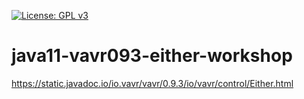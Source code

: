 [![License: GPL v3](https://img.shields.io/badge/License-GPLv3-blue.svg)](https://www.gnu.org/licenses/gpl-3.0)

# java11-vavr093-either-workshop

https://static.javadoc.io/io.vavr/vavr/0.9.3/io/vavr/control/Either.html